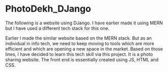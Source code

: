 # PhotoDekh_DJango
The following is a website using DJango. I have earlier made it using MERN but I have used a different tech stack for this one. 

Earlier I made the similar website based on the MERN stack. But as an individual in info tech, we need to keep moving to tools which are more efficient and which are opening a new space in the market.
Based on those lines, I have decided to learn this tech skill via this project. 
It is a photo sharing website. 
The front end is essentially created using JS, HTML and CSS. 
